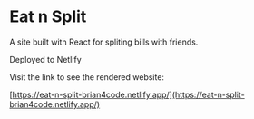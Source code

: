 # Eat n Split

A site built with React for spliting bills with friends.

Deployed to Netlify

Visit the link to see the rendered website:

[https://eat-n-split-brian4code.netlify.app/](https://eat-n-split-brian4code.netlify.app/)

